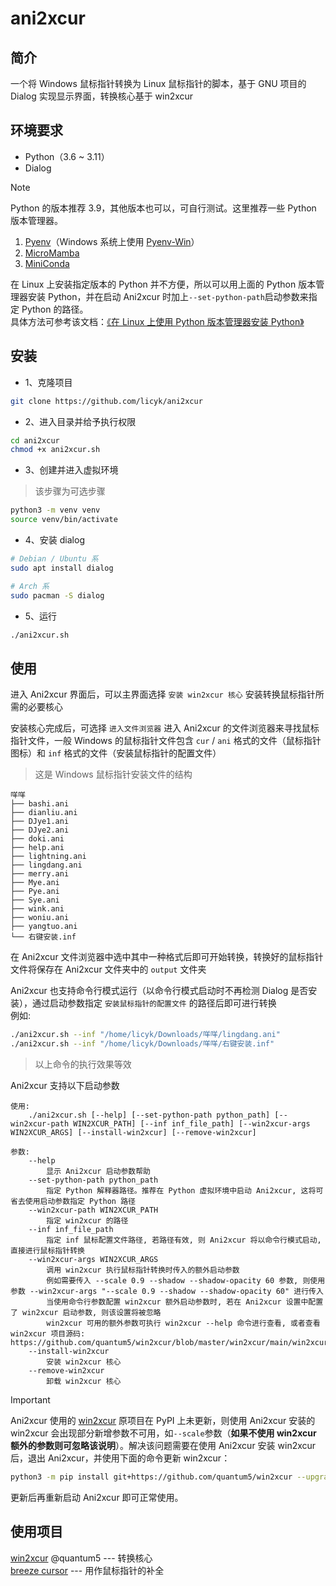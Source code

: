 # ani2xcur

## 简介
一个将 Windows 鼠标指针转换为 Linux 鼠标指针的脚本，基于 GNU 项目的 Dialog 实现显示界面，转换核心基于 win2xcur

## 环境要求
- Python（3.6 ~ 3.11）
- Dialog

> [!NOTE]  
> Python 的版本推荐 3.9，其他版本也可以，可自行测试。这里推荐一些 Python 版本管理器。  
> 1. [Pyenv](https://github.com/pyenv/pyenv)（Windows 系统上使用 [Pyenv-Win](https://github.com/pyenv-win/pyenv-win)）
> 2. [MicroMamba](https://mamba.readthedocs.io/en/latest/installation/micromamba-installation.html)
> 3. [MiniConda](https://docs.anaconda.com/free/miniconda/index.html)
>
> 在 Linux 上安装指定版本的 Python 并不方便，所以可以用上面的 Python 版本管理器安装 Python，并在启动 Ani2xcur 时加上`--set-python-path`启动参数来指定 Python 的路径。  
> 具体方法可参考该文档：[《在 Linux 上使用 Python 版本管理器安装 Python》](https://github.com/licyk/README-collection/blob/main/term-sd/README_install_python_on_linux.md)

## 安装
- 1、克隆项目
```sh
git clone https://github.com/licyk/ani2xcur
```

- 2、进入目录并给予执行权限
```sh
cd ani2xcur
chmod +x ani2xcur.sh
```

- 3、创建并进入虚拟环境

> 该步骤为可选步骤

```sh
python3 -m venv venv
source venv/bin/activate
```

- 4、安装 dialog
```sh
# Debian / Ubuntu 系
sudo apt install dialog
```
```sh
# Arch 系
sudo pacman -S dialog
```


- 5、运行
```sh
./ani2xcur.sh
```

## 使用
进入 Ani2xcur 界面后，可以主界面选择 `安装 win2xcur 核心` 安装转换鼠标指针所需的必要核心  

安装核心完成后，可选择 `进入文件浏览器` 进入 Ani2xcur 的文件浏览器来寻找鼠标指针文件，一般 Windows 的鼠标指针文件包含 `cur` / `ani` 格式的文件（鼠标指针图标）和 `inf` 格式的文件（安装鼠标指针的配置文件）  
> 这是 Windows 鼠标指针安装文件的结构
```
咩咩
├── bashi.ani
├── dianliu.ani
├── DJye1.ani
├── DJye2.ani
├── doki.ani
├── help.ani
├── lightning.ani
├── lingdang.ani
├── merry.ani
├── Mye.ani
├── Pye.ani
├── Sye.ani
├── wink.ani
├── woniu.ani
├── yangtuo.ani
└── 右键安装.inf
```

在 Ani2xcur 文件浏览器中选中其中一种格式后即可开始转换，转换好的鼠标指针文件将保存在 Ani2xcur 文件夹中的 `output` 文件夹

Ani2xcur 也支持命令行模式运行（以命令行模式启动时不再检测 Dialog 是否安装），通过启动参数指定 `安装鼠标指针的配置文件` 的路径后即可进行转换  
例如:
```sh
./ani2xcur.sh --inf "/home/licyk/Downloads/咩咩/lingdang.ani"
./ani2xcur.sh --inf "/home/licyk/Downloads/咩咩/右键安装.inf"
```
> 以上命令的执行效果等效

Ani2xcur 支持以下启动参数
```
使用: 
    ./ani2xcur.sh [--help] [--set-python-path python_path] [--win2xcur-path WIN2XCUR_PATH] [--inf inf_file_path] [--win2xcur-args WIN2XCUR_ARGS] [--install-win2xcur] [--remove-win2xcur]

参数:
    --help
        显示 Ani2xcur 启动参数帮助
    --set-python-path python_path
        指定 Python 解释器路径。推荐在 Python 虚拟环境中启动 Ani2xcur, 这将可省去使用启动参数指定 Python 路径
    --win2xcur-path WIN2XCUR_PATH
        指定 win2xcur 的路径
    --inf inf_file_path
        指定 inf 鼠标配置文件路径, 若路径有效, 则 Ani2xcur 将以命令行模式启动, 直接进行鼠标指针转换
    --win2xcur-args WIN2XCUR_ARGS
        调用 win2xcur 执行鼠标指针转换时传入的额外启动参数
        例如需要传入 --scale 0.9 --shadow --shadow-opacity 60 参数, 则使用参数 --win2xcur-args "--scale 0.9 --shadow --shadow-opacity 60" 进行传入
        当使用命令行参数配置 win2xcur 额外启动参数时, 若在 Ani2xcur 设置中配置了 win2xcur 启动参数, 则该设置将被忽略
        win2xcur 可用的额外参数可执行 win2xcur --help 命令进行查看, 或者查看 win2xcur 项目源码: https://github.com/quantum5/win2xcur/blob/master/win2xcur/main/win2xcur.py
    --install-win2xcur
        安装 win2xcur 核心
    --remove-win2xcur
        卸载 win2xcur 核心
```

>[!IMPORTANT]  
>Ani2xcur 使用的 [win2xcur](https://github.com/quantum5/win2xcur) 原项目在 PyPI 上未更新，则使用 Ani2xcur 安装的 win2xcur 会出现部分新增参数不可用，如`--scale`参数（**如果不使用 win2xcur 额外的参数则可忽略该说明**）。解决该问题需要在使用 Ani2xcur 安装 win2xcur 后，退出 Ani2xcur，并使用下面的命令更新 win2xcur：
>
>```bash
>python3 -m pip install git+https://github.com/quantum5/win2xcur --upgrade --force-reinstall
>```
>更新后再重新启动 Ani2xcur 即可正常使用。


## 使用项目

[win2xcur](https://github.com/quantum5/win2xcur) @quantum5 --- 转换核心  
[breeze cursor](https://store.kde.org/p/999927) --- 用作鼠标指针的补全
